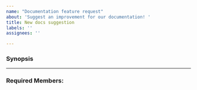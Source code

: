 ```yaml
---
name: "Documentation feature request"
about: 'Suggest an improvement for our documentation! '
title: New docs suggestion
labels: ''
assignees: ''

---
```


### Synopsis
<!-- Use this place to explain what needs to be done-->

<hr>

### Required Members:

<!-- Use this place to tag the team member/s that are responsible for the task -->
